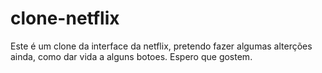 # clone-netflix
Este é um clone da interface da netflix, pretendo fazer algumas alterções ainda, como dar vida a alguns botoes. Espero que gostem.

